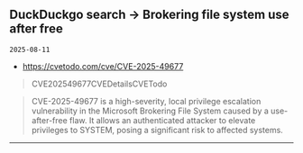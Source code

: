 ## DuckDuckgo search -> Brokering file system use after free
`2025-08-11`

* https://cvetodo.com/cve/CVE-2025-49677

<blockquote>
 CVE202549677CVEDetailsCVETodo
</blockquote>
<blockquote>
CVE-2025-49677 is a high-severity, local privilege escalation vulnerability in the Microsoft Brokering File System caused by a use-after-free flaw. It allows an authenticated attacker to elevate privileges to SYSTEM, posing a significant risk to affected systems.
</blockquote>

---

